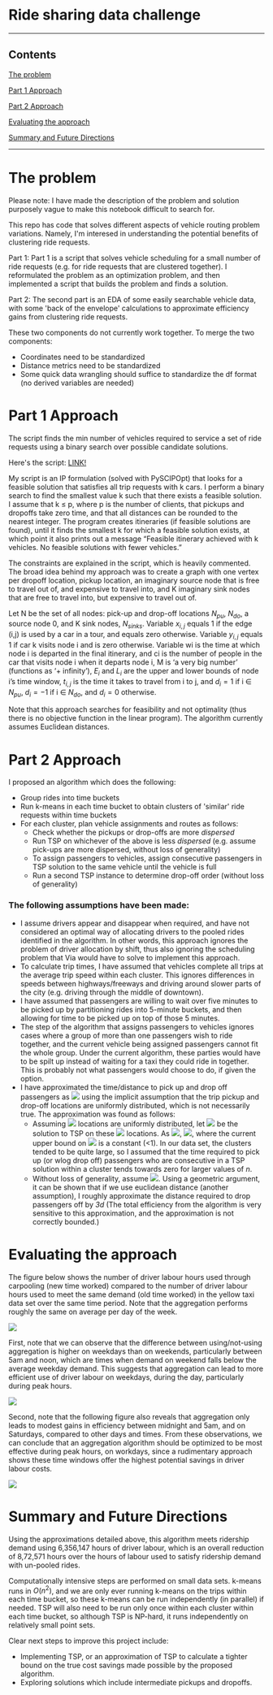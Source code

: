 # Ride sharing data challenge

---
## Contents

[The problem](#problem)

[Part 1 Approach](#1approach)

[Part 2 Approach](#2approach)

[Evaluating the approach](#exa)

[Summary and Future Directions](#future)


---





# <a name="problem">The problem</a>

Please note: I have made the description of the problem and solution purposely vague to make this notebook difficult to search for.

This repo has code that solves different aspects of vehicle routing problem variations. Namely, I'm interesed in understanding the potential benefits of clustering ride requests.

Part 1:
Part 1 is a script that solves vehicle scheduling for a small number of ride requests (e.g. for ride requests that are clustered together). I reformulated the problem as an optimization problem, and then implemented a script that builds the problem and finds a solution.

Part 2:
The second part is an EDA of some easily searchable vehicle data, with some 'back of the envelope' calculations to approximate efficiency gains from clustering ride requests. 

These two components do not currently work together.
To merge the two components:
- Coordinates need to be standardized
- Distance metrics need to be standardized
- Some quick data wrangling should suffice to standardize the df format (no derived variables are needed)


# <a name="1approach">Part 1 Approach</a>

The script finds the min number of vehicles required to service a set of ride requests using a binary search over possible candidate solutions. 

Here's the script: [LINK!](https://github.com/iurrutia/legendary-bassoon/blob/master/local_routing/local_routing.py)


My script is an IP formulation (solved with PySCIPOpt) that looks for a feasible solution that satisfies all trip requests with k cars. I perform a binary search to find the smallest value k such that there exists a feasible solution. I assume that k ≤ p, where p is the number of clients, that pickups and dropoffs take zero time, and that all distances can be rounded to the nearest integer. The program creates itineraries (if feasible solutions are found), until it finds the smallest k for which a feasible solution exists, at which point it also prints out a message “Feasible itinerary achieved with k vehicles. No feasible solutions with fewer vehicles.” 

The constraints are explained in the script, which is heavily commented. The broad idea behind my approach was to create a graph with one vertex per dropoff location, pickup location, an imaginary source node that is free to travel out of, and expensive to travel into, and K imaginary sink nodes that are free to travel into, but expensive to travel out of.

Let N be the set of all nodes: pick-up and drop-off locations $N_{pu}$, $N_{do}$, a source node 0, and K sink nodes, $N_{sinks}$. Variable $x_{i,j}$ equals 1 if the edge (i,j) is used by a car in a tour, and equals zero otherwise. Variable $y_{i,j}$ equals 1 if car k visits node i and is zero otherwise. Variable wi is the time at which node i is departed in the final itinerary, and ci is the number of people in the car that visits node i when it departs node i, M
is ‘a very big number’ (functions as ‘+ infinity’), $E_i$ and $L_i$ are the upper and lower bounds of node i’s time window, $t_{i,j}$ is the time it takes to travel from i to j, and $d_i =1$ if i ∈ $N_{pu}$, $d_i =−1$ if i ∈ $N_{do}$, and $d_i =0$ otherwise. 


Note that this approach searches for feasibility and not optimality (thus there is no objective function in the linear program). The algorithm currently assumes Euclidean distances. 





# <a name="2approach">Part 2 Approach</a>

I proposed an algorithm which does the following:

- Group rides into time buckets
- Run k-means in each time bucket to obtain clusters of 'similar' ride requests within time buckets
- For each cluster, plan vehicle assignments and routes as follows:
    - Check whether the pickups or drop-offs are more *dispersed* 
    - Run TSP on whichever of the above is less *dispersed* (e.g. assume pick-ups are more dispersed, without loss of generality)
    - To assign passengers to vehicles, assign consecutive passengers in TSP solution to the same vehicle until the vehicle is full
    - Run a second TSP instance to determine drop-off order (without loss of generality)
    
    
### The following assumptions have been made:

- I assume drivers appear and disappear when required, and have not considered an optimal way of allocating drivers to the pooled rides identified in the algorithm. In other words, this approach ignores the problem of driver allocation by shift, thus also ignoring the scheduling problem that Via would have to solve to implement this approach.
- To calculate trip times, I have assumed that vehicles complete all trips at the average trip speed within each cluster. This ignores differences in speeds between highways/freeways and driving around slower parts of the city (e.g. driving through the middle of downtown).
- I have assumed that passengers are willing to wait over five minutes to be picked up by partitioning rides into 5-minute buckets, and then allowing for time to be picked up on top of those 5 minutes.
- The step of the algorithm that assigns passengers to vehicles ignores cases where a group of more than one passengers wish to ride together, and the current vehicle being assigned passengers cannot fit the whole group. Under the current algorithm, these parties would have to be spilt up instead of waiting for a taxi they could ride in together. This is probably not what passengers would choose to do, if given the option.
- I have approximated the time/distance to pick up and drop off passengers as <img src="https://render.githubusercontent.com/render/math?math=3d"> using the implicit assumption that the trip pickup and drop-off locations are uniformly distributed, which is not necessarily true. The approximation was found as follows:
    - Assuming <img src="https://render.githubusercontent.com/render/math?math=n"> locations are uniformly distributed, let <img src="https://render.githubusercontent.com/render/math?math=L_n^{*}">  be the solution to TSP on these <img src="https://render.githubusercontent.com/render/math?math=n"> locations. As <img src="https://render.githubusercontent.com/render/math?math=n \to \infty">, <img src="https://render.githubusercontent.com/render/math?math=L_n^{*}/\sqrt{n} \to \beta">, where the current upper bound on <img src="https://render.githubusercontent.com/render/math?math=\beta"> is a constant (<1). In our data set, the clusters tended to be quite large, so I assumed that the time required to pick up (or wlog drop off) passengers who are consecutive in a TSP solution within a cluster tends towards zero for larger values of *n*.
    - Without loss of generality, assume <img src="https://render.githubusercontent.com/render/math?math=d = d_{pu}">. Using a geometric argument, it can be shown that if we use euclidean distance (another assumption), I roughly approximate the distance required to drop passengers off by *3d* (The total efficiency from the algorithm is very sensitive to this approximation, and the approximation is not correctly bounded.)


# <a name="exa">Evaluating the approach</a>

The figure below shows the number of driver labour hours used through carpooling (new time worked) compared to the number of driver labour hours used to meet the same demand (old time worked) in the yellow taxi data set over the same time period. Note that the aggregation performs roughly the same on average per day of the week.


![](images/saved_day.jpg)


First, note that we can observe that the difference between using/not-using aggregation is higher on weekdays than on weekends, particularly between 5am and noon, which are times when demand on weekend falls below the average weekday demand. This suggests that aggregation can lead to more efficient use of driver labour on weekdays, during the day, particularly during peak hours. 

![](images/pickups_hr.jpg)

Second, note that the following figure also reveals that  aggregation only leads to modest gains in efficiency between midnight and 5am, and on Saturdays, compared to other days and times. From these observations, we can conclude that an aggregation algorithm should be optimized to be most effective during peak hours, on workdays, since a rudimentary approach shows these time windows offer the highest potential savings in driver labour costs.

![](images/day_hrSdiff.jpg)


# <a name="future">Summary and Future Directions</a>

Using the approximations detailed above, this algorithm meets ridership demand using 6,356,147 hours of driver labour, which is an overall reduction of 8,72,571 hours over the hours of labour used to satisfy ridership demand with un-pooled rides.

Computationally intensive steps are performed on small data sets. k-means runs in $O(n^2)$, and we are only ever running k-means on the trips within each time bucket, so these k-means can be run independently (in parallel) if needed. TSP will also need to be run only once within each cluster within each time bucket, so although TSP is NP-hard, it runs independently on relatively small point sets. 

Clear next steps to improve this project include:
- Implementing TSP, or an approximation of TSP to calculate a tighter bound on the true cost savings made possible by the proposed algorithm.
- Exploring solutions which include intermediate pickups and dropoffs.
